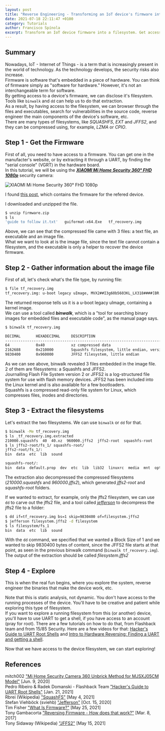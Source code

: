 ```yaml
---
layout: post
title: "Reverse Engineering - Transforming an IoT device's firmware into a filesystem"
date: 2021-07-18 22:11:47 +0100
category: Tutorials
author: Francisco Spínola
excerpt: Transform an IoT device firmware into a filesystem. Get access to all the files and start Reverse Engineering!
---
```


## Summary

Nowadays, IoT - Internet of Things - is a term that is increasingly present in the world of technology. As the technology develops, the security risks also increase.  
Firmware is software that's embedded in a piece of hardware. You can think of firmware simply as "software for hardware." However, it's not an interchangeable term for software.  
By getting access to a device's firmware, we can disclose it's filesystem. Tools like `binwalk` and `dd` can help us to do that extraction.  
As a result, by having access to the filesystem, we can browser through the files and executables, search for vulnerabilities in the source code, reverse engineer the main components of the device's software, etc.  
There are many types of filesystems, like *SQUASHFS*, *EXT* and *JFFS2*, and they can be compressed using, for example, *LZMA* or *CPIO*.  

## Step 1 - Get the Firmware

First of all, you need to have access to a firmware. You can get one in the manufacter's website, or by extracting it through a UART, by finding the "serial console" (VGRT) in the hardware board.  
In this tutorial, we will be using the [***XIAOMI Mi Home Security 360° FHD 1080p***](https://www.mi.com/global/camera-360 "XIAOMI Mi Home Security 360° FHD 1080p") security camera:  

![XIAOMI Mi Home Security 360° FHD 1080p](https://i02.appmifile.com/324_bbs_en/09/06/2020/b2e3d74400.jpg)

I found [this post](https://c.mi.com/thread-2198204-1-0.html "mi security camera 360 view mjsxj02cm firmware and un bricking to accidentally bricked devices"), which contains the firmware for the refered device.

I downloaded and unzipped the file.  

```bash
$ unzip firmware.zip  
$ ls  
'guide to follow it.txt'   guiformat-x64.Exe   tf_recovery.img
```

Above, we can see that the compressed file came with 3 files: a text file, an executable and an image file.  
What we want to look at is the image file, since the text file cannot contain a filesystem, and the executable is only a helper to recover the device firmware.  

## Step 2 - Gather information about the image file

First of all, let's check what's the file type, by running file:

```bash
$ file tf_recovery.img  
tf_recovery.img: u-boot legacy uImage, MVX2##I3g60b5603KL_LX318####[BR:\3757zXZ, Linux/ARM, OS Kernel Image (lzma), 1724412 bytes, Wed Jun  6 07:02:07 2018, Load Address: 0x20008000, Entry Point: 0x20008000, Header CRC: 0x5799CFC3, Data CRC: 0x2FF27A1D  
```

The returned response tells us it is a u-boot legacy uImage, containing a kernel image.  
We can use a tool called ***binwalk***, which is a "tool for searching binary images for embedded files and executable code", as the manual page says.

```bash
$ binwalk tf_recovery.img

DECIMAL       HEXADECIMAL     DESCRIPTION
--------------------------------------------------------------------------------
64            0x40            xz compressed data
2162688       0x210000        Squashfs filesystem, little endian, version 4.0, compression:xz, size: 6502290 bytes, 2019 inodes, blocksize: 131072 bytes, created: 2018-06-06 07:02:05  
9830400       0x960000        JFFS2 filesystem, little endian
```

As we can see above, binwalk revealed 3 files embedded in the image file. 2 of them are filesystems: a Squashfs and JFFS2.  
Journalling Flash File System version 2 or JFFS2 is a log-structured file system for use with flash memory devices. JFFS2 has been included into the Linux kernel and is also available for a few bootloaders.  
Squashfs is a compressed read-only file system for Linux, which compresses files, inodes and directories.  

## Step 3 - Extract the filesystems

Let's extract the two filesystems. We can use `binwalk` or `dd` for that.

```bash
$ binwalk -Me tf_recovery.img
$ ls _tf_recovery.img.extracted
210000.squashfs  40  40.xz  960000.jffs2  jffs2-root  squashfs-root
$ ls jffs2-root/fs_1/ squashfs-root/
jffs2-root/fs_1/:
bin  data  etc  lib  sound

squashfs-root/:
bin  data  default.prop  dev  etc  lib  lib32  linuxrc  media  mnt  opt  proc  root  run  sbin  sys  tmp  ueventd.rc  usr  var
```

The extraction also decompressed the compressed filesystems (*210000.squashfs* and *960000.jffs2*), which generated *jffs2-root* and *squashfs-root* folders.

If we wanted to extract, for example, only the jffs2 filesystem, we can use `dd` to carve out the jffs2 file, and a tool called [*jefferson*](https://github.com/sviehb/jefferson "Jefferson: JFFS2 filesystem extraction tool ") to decompress the jffs2 file to a folder:

```bash
$ dd if=tf_recovery.img bs=1 skip=9830400 of=filesystem.jffs2
$ jefferson filesystem.jffs2 -d filesystem
$ ls filesystem/fs_1
bin  data  etc  lib  sound
```

With the `dd` command, we specified that we wanted a Block Size of 1 and we wanted to skip 9830400 bytes of content, since the JFFS2 file starts at that point, as seen in the previous binwalk command (`binwalk tf_recovery.img`). The output of the extraction should be called *filesystem.jffs2*

## Step 4 - Explore

This is when the real fun begins, where you explore the system, reverse engineer the binaries that make the device work, etc.  

Note that this is static analysis, not dynamic. You don't have access to the running processes of the device. You'll have to be creative and patient while exploring this type of filesystem.  
If you want to explore a running filesystem from this (or another) device, you'll have to use UART to get a shell, if you have access to an account (pray for root). There are a few tutorials on how to do that, from Flashback team and from 15/85 Security. Here are a few videos for that: [Hacker's Guide to UART Root Shells](https://www.youtube.com/watch?v=01mw0oTHwxg "Hacker's Guide to UART Root Shells") and [Intro to Hardware Reversing: Finding a UART and getting a shell](https://www.youtube.com/watch?v=ZmZuKA-Rst0 "Intro to Hardware Reversing: Finding a UART and getting a shell").  

Now that we have access to the device filesystem, we can start exploring!

## References

mitch002 ["Mi Home Security Camera 360 Unbrick Method for MJSXJ05CM Model"](https://c.mi.com/thread-3131455-1-0.html "Mi Home Security Camera 360 Unbrick Method for MJSXJ05CM Model") [Jun. 9, 2020]  
Pedro Ribeiro & Radek Domanski - Flashback Team ["Hacker's Guide to UART Root Shells"](https://www.youtube.com/watch?v=01mw0oTHwxg "Hacker's Guide to UART Root Shells") [Jan. 21, 2021]  
Rbrei (Wikipedia) ["SquashFS"](https://en.wikipedia.org/wiki/SquashFS "SquashFS") [May 4, 2021]  
Stefan Viehböck (sviehb) ["Jefferson"](https://github.com/sviehb/jefferson "Jefferson") [Oct. 15, 2020]  
Tim Fisher ["What Is Firmware?"](https://www.lifewire.com/what-is-firmware-2625881 "What is Firmware?") [May 25, 2021]  
Tony Gambacorta ["Reversing Firmware - How does that work?"](https://1585security.com/Firmware-Reversing-1/ "Firmware Reversing") [Mar. 8, 2017]  
Tony Sidaway (Wikipedia) ["JFFS2"](https://en.wikipedia.org/wiki/JFFS2 "JFFS2") [May 15, 2021]
